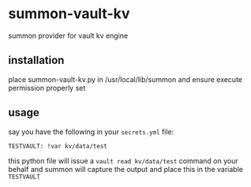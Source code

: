 # summon-vault-kv
summon provider for vault kv engine

## installation
place summon-vault-kv.py in /usr/local/lib/summon and ensure execute permission properly set

## usage
say you have the following in your `secrets.yml` file:
```
TESTVAULT: !var kv/data/test
```
this python file will issue a `vault read kv/data/test` command on your behalf and summon will capture the output and place this in the variable `TESTVAULT`
